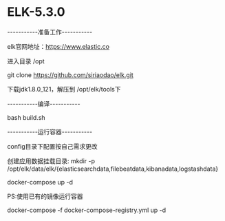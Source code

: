 # ELK-5.3.0

-----------准备工作-----------

elk官网地址：https://www.elastic.co

进入目录 /opt 

git clone https://github.com/siriaodao/elk.git 

下载jdk1.8.0_121，解压到 /opt/elk/tools下

-----------编译-----------

bash build.sh

-----------运行容器-----------

config目录下配置按自己需求更改

创建应用数据挂载目录: mkdir -p /opt/elk/data/elk/{elasticsearchdata,filebeatdata,kibanadata,logstashdata}

docker-compose up -d  

PS:使用已有的镜像运行容器

docker-compose -f docker-compose-registry.yml up -d
